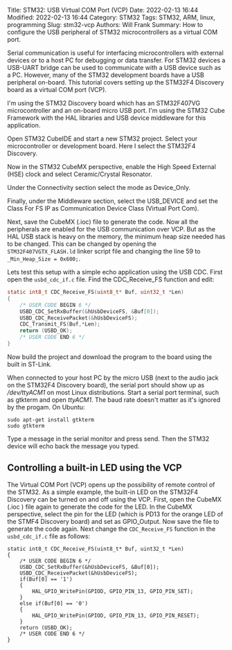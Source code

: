 Title: STM32: USB Virtual COM Port (VCP)
Date: 2022-02-13 16:44
Modified: 2022-02-13 16:44
Category: STM32
Tags: STM32, ARM, linux, programming
Slug: stm32-vcp
Authors: Will Frank
Summary: How to configure the USB peripheral of STM32 microcontrollers as a virtual COM port.

Serial communication is useful for interfacing microcontrollers with external
devices or to a host PC for debugging or data transfer. For STM32
devices a USB-UART bridge can be used to communicate with a USB device such as
a PC. However, many of the STM32 development boards have a USB peripheral
on-board. This tutorial covers setting up the STM32F4 Discovery board as a
virtual COM port (VCP).

I'm using the STM32 Discovery board which has an STM32F407VG microcontroller and
an on-board micro USB port. I'm using the STM32 Cube Framework with the HAL
libraries and USB device middleware for this application.

Open STM32 CubeIDE and start a new STM32 project. Select your microcontroller
or development board. Here I select the STM32F4 Discovery.

Now in the STM32 CubeMX perspective, enable the High Speed External (HSE)
clock and select Ceramic/Crystal Resonator.

Under the Connectivity section select the mode as Device_Only.

Finally, under the Middleware section, select the USB_DEVICE and set the
Class For FS IP as Communication Device Class (Virtual Port Com).

Next, save the CubeMX (.ioc) file to generate the code. Now all the peripherals 
are enabled for the USB communication over VCP. But as the HAL USB stack is
heavy on the memory, the minimum heap size needed has to be changed. This can be
changed by opening the ```STM32F407VGTX_FLASH.ld``` linker script file and changing
the line 59 to ```_Min_Heap_Size = 0x600;```.

Lets test this setup with a simple echo application using the USB CDC. First
open the ```usbd_cdc_if.c``` file. Find the CDC_Receive_FS function and edit:
```C
static int8_t CDC_Receive_FS(uint8_t* Buf, uint32_t *Len)
{
    /* USER CODE BEGIN 6 */
    USBD_CDC_SetRxBuffer(&hUsbDeviceFS, &Buf[0]);
    USBD_CDC_ReceivePacket(&hUsbDeviceFS);
    CDC_Transmit_FS(Buf,*Len);
    return (USBD_OK);
    /* USER CODE END 6 */
}
```

Now build the project and download the program to the board using the built in
ST-Link.

When connected to your host PC by the micro USB (next to the audio jack on the 
STM32F4 Discovery board), the serial port should show up as */dev/ttyACM1* on
most Linux distributions. Start a serial port terminal, such as gtkterm and open
*ttyACM1*. The baud rate doesn't matter as it's ignored by the progam. On Ubuntu:
```shell
sudo apt-get install gtkterm
sudo gtkterm
```

Type a message in the serial monitor and press send. Then the STM32 device will
echo back the message you typed.

## Controlling a built-in LED using the VCP
The Virtual COM Port (VCP) opens up the possibility of remote control of the
STM32. As a simple example, the built-in LED on the STM32F4 Discovery can be
turned on and off using the VCP. First, open the CubeMX (.ioc ) file again to
generate the code for the LED. In the CubeMX perspective, select the pin for the
LED (which is PD13 for the orange LED of the STMF4 Discovery board) and set as
GPIO_Output. Now save the file to generate the code again. Next change the
```CDC_Receive_FS``` function in the ```usbd_cdc_if.c``` file as follows:

```shell
static int8_t CDC_Receive_FS(uint8_t* Buf, uint32_t *Len)
{
    /* USER CODE BEGIN 6 */
    USBD_CDC_SetRxBuffer(&hUsbDeviceFS, &Buf[0]);
    USBD_CDC_ReceivePacket(&hUsbDeviceFS);
    if(Buf[0] == '1')
    {
        HAL_GPIO_WritePin(GPIOD, GPIO_PIN_13, GPIO_PIN_SET);
    }
    else if(Buf[0] == '0')
    {
        HAL_GPIO_WritePin(GPIOD, GPIO_PIN_13, GPIO_PIN_RESET);
    }
    return (USBD_OK);
    /* USER CODE END 6 */
}
```